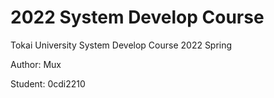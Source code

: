 # 2022 System Develop Course

Tokai University System Develop Course 2022 Spring

Author: Mux

Student: 0cdi2210



